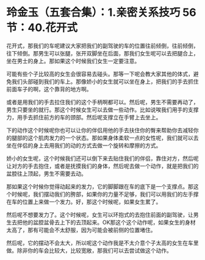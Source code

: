 # 玲金玉（五套合集）：1.亲密关系技巧 56节：40.花开式

花开式，那我们的车呢建议大家把我们的副驾驶的车的位置往前倾倒，往前倾倒，往下倾倒。那男生可以张腿，张开双脚坐在后面，那我们女生呢可以去把腿合上，坐在男士的身上。那如果这个时候我们女生一定要注意。

可能有些个子比较高的女生会很容易去碰头。那等一下呢会教大家其他的体式，避免我们头部碰到我们的车上。那像娇小的女生就可以坐在身上，把我们的手去抓住前面车子的啊，这个靠背的地方啊。

或者是用我们的手去拉住我们的这个手柄啊都可以。然后呢，男生不需要再动了，男生只要坐的就行。那这个时候女生可以去做一些动作。比如说唉我们用手的支撑力，用手去抓住前方的车的颈部。然后呢支撑立在手臂上去坐上。

下的动作这个时候呢你也可以让你的伴侣用他的手去扶住你的臀来帮助你去减轻你的腿部的这个肌肉发力的一个状态。那如果身体柔软一点的女性呢，我们就可以去坐在伴侣的身上去用我们的动的方式去做一个旋转和摩擦的方式。

娇小的女生呢，这个时候我们还可以倒下来去贴住我们的伴侣，靠住对方，然后呢让对方的手去抱住，或者是抚摸我们的身体，然后呢去做一个动作，就是把我们的盆腔往上顶起，男生不需要去动。

那如果这个时候你觉得动起来的发力，它的脚脚跟在车的底下是一个支撑点。那这个时候呢，我们摆动我们的胯部，如果你的力量不足够，我们可以用我们的左手撑在车的位置上来做一个发力。好，那这个时候呢，如果女生累了。

然后呢不想要发力了。这个时候呢，女生可以环抱式的去抱住前面的副驾驶，让男生去把他的盆腔盆骨去上下的去顶起来。OK那这个这个动作呢，如果女生的身材太高了，那有可能会不太舒服，因为可能会被前侧的位置堵住。

然后呢，它的摆动不会太大，所以呢这个动作我是不太介意个子太高的女生在车里做。除非你的车会比较大，比较宽敞，那我们可以去尝试做这个动作。

